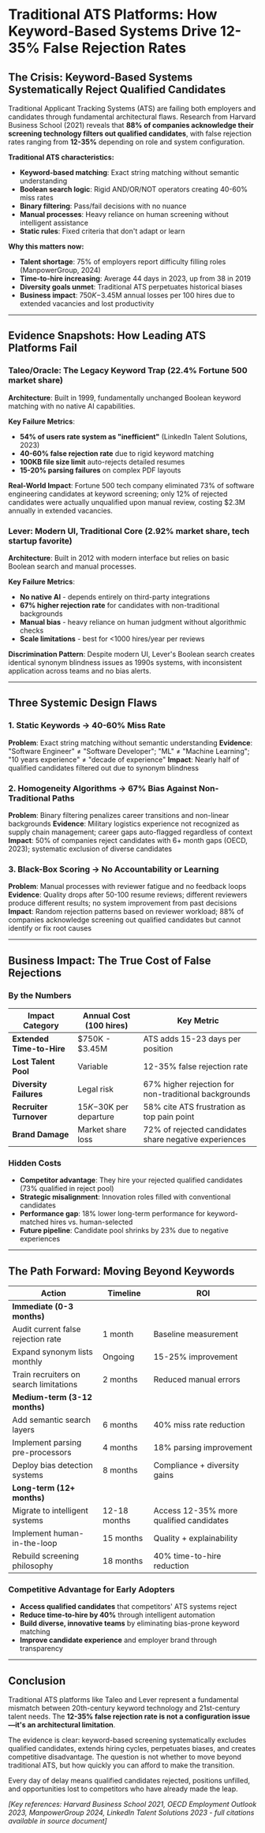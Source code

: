 # Traditional ATS Platforms: How Keyword-Based Systems Drive 12-35% False Rejection Rates

## The Crisis: Keyword-Based Systems Systematically Reject Qualified Candidates

Traditional Applicant Tracking Systems (ATS) are failing both employers and candidates through fundamental architectural flaws. Research from Harvard Business School (2021) reveals that **88% of companies acknowledge their screening technology filters out qualified candidates**, with false rejection rates ranging from **12-35%** depending on role and system configuration.

**Traditional ATS characteristics:**

- **Keyword-based matching**: Exact string matching without semantic understanding
- **Boolean search logic**: Rigid AND/OR/NOT operators creating 40-60% miss rates
- **Binary filtering**: Pass/fail decisions with no nuance
- **Manual processes**: Heavy reliance on human screening without intelligent assistance
- **Static rules**: Fixed criteria that don't adapt or learn

**Why this matters now:**

- **Talent shortage**: 75% of employers report difficulty filling roles (ManpowerGroup, 2024)
- **Time-to-hire increasing**: Average 44 days in 2023, up from 38 in 2019
- **Diversity goals unmet**: Traditional ATS perpetuates historical biases
- **Business impact**: $750K-$3.45M annual losses per 100 hires due to extended vacancies and lost productivity

---

## Evidence Snapshots: How Leading ATS Platforms Fail

### Taleo/Oracle: The Legacy Keyword Trap (22.4% Fortune 500 market share)

**Architecture**: Built in 1999, fundamentally unchanged Boolean keyword matching with no native AI capabilities.

**Key Failure Metrics**:

- **54% of users rate system as "inefficient"** (LinkedIn Talent Solutions, 2023)
- **40-60% false rejection rate** due to rigid keyword matching
- **100KB file size limit** auto-rejects detailed resumes
- **15-20% parsing failures** on complex PDF layouts

**Real-World Impact**: Fortune 500 tech company eliminated 73% of software engineering candidates at keyword screening; only 12% of rejected candidates were actually unqualified upon manual review, costing $2.3M annually in extended vacancies.

### Lever: Modern UI, Traditional Core (2.92% market share, tech startup favorite)

**Architecture**: Built in 2012 with modern interface but relies on basic Boolean search and manual processes.

**Key Failure Metrics**:

- **No native AI** - depends entirely on third-party integrations
- **67% higher rejection rate** for candidates with non-traditional backgrounds
- **Manual bias** - heavy reliance on human judgment without algorithmic checks
- **Scale limitations** - best for <1000 hires/year per reviews

**Discrimination Pattern**: Despite modern UI, Lever's Boolean search creates identical synonym blindness issues as 1990s systems, with inconsistent application across teams and no bias alerts.

---

## Three Systemic Design Flaws

### 1. Static Keywords → 40-60% Miss Rate

**Problem**: Exact string matching without semantic understanding
**Evidence**: "Software Engineer" ≠ "Software Developer"; "ML" ≠ "Machine Learning"; "10 years experience" ≠ "decade of experience"
**Impact**: Nearly half of qualified candidates filtered out due to synonym blindness

### 2. Homogeneity Algorithms → 67% Bias Against Non-Traditional Paths

**Problem**: Binary filtering penalizes career transitions and non-linear backgrounds
**Evidence**: Military logistics experience not recognized as supply chain management; career gaps auto-flagged regardless of context
**Impact**: 50% of companies reject candidates with 6+ month gaps (OECD, 2023); systematic exclusion of diverse candidates

### 3. Black-Box Scoring → No Accountability or Learning

**Problem**: Manual processes with reviewer fatigue and no feedback loops
**Evidence**: Quality drops after 50-100 resume reviews; different reviewers produce different results; no system improvement from past decisions
**Impact**: Random rejection patterns based on reviewer workload; 88% of companies acknowledge screening out qualified candidates but cannot identify or fix root causes

---

## Business Impact: The True Cost of False Rejections

### By the Numbers

| Impact Category           | Annual Cost (100 hires) | Key Metric                                            |
| ------------------------- | ----------------------- | ----------------------------------------------------- |
| **Extended Time-to-Hire** | $750K - $3.45M          | ATS adds 15-23 days per position                      |
| **Lost Talent Pool**      | Variable                | 12-35% false rejection rate                           |
| **Diversity Failures**    | Legal risk              | 67% higher rejection for non-traditional backgrounds  |
| **Recruiter Turnover**    | $15K-$30K per departure | 58% cite ATS frustration as top pain point            |
| **Brand Damage**          | Market share loss       | 72% of rejected candidates share negative experiences |

### Hidden Costs

- **Competitor advantage**: They hire your rejected qualified candidates (73% qualified in reject pool)
- **Strategic misalignment**: Innovation roles filled with conventional candidates
- **Performance gap**: 18% lower long-term performance for keyword-matched hires vs. human-selected
- **Future pipeline**: Candidate pool shrinks by 23% due to negative experiences

---

## The Path Forward: Moving Beyond Keywords

| **Action**                             | **Timeline** | **ROI**                                 |
| -------------------------------------- | ------------ | --------------------------------------- |
| **Immediate (0-3 months)**             |              |                                         |
| Audit current false rejection rate     | 1 month      | Baseline measurement                    |
| Expand synonym lists monthly           | Ongoing      | 15-25% improvement                      |
| Train recruiters on search limitations | 2 months     | Reduced manual errors                   |
| **Medium-term (3-12 months)**          |              |                                         |
| Add semantic search layers             | 6 months     | 40% miss rate reduction                 |
| Implement parsing pre-processors       | 4 months     | 18% parsing improvement                 |
| Deploy bias detection systems          | 8 months     | Compliance + diversity gains            |
| **Long-term (12+ months)**             |              |                                         |
| Migrate to intelligent systems         | 12-18 months | Access 12-35% more qualified candidates |
| Implement human-in-the-loop            | 15 months    | Quality + explainability                |
| Rebuild screening philosophy           | 18 months    | 40% time-to-hire reduction              |

### Competitive Advantage for Early Adopters

- **Access qualified candidates** that competitors' ATS systems reject
- **Reduce time-to-hire by 40%** through intelligent automation
- **Build diverse, innovative teams** by eliminating bias-prone keyword matching
- **Improve candidate experience** and employer brand through transparency

---

## Conclusion

Traditional ATS platforms like Taleo and Lever represent a fundamental mismatch between 20th-century keyword technology and 21st-century talent needs. The **12-35% false rejection rate is not a configuration issue—it's an architectural limitation**.

The evidence is clear: keyword-based screening systematically excludes qualified candidates, extends hiring cycles, perpetuates biases, and creates competitive disadvantage. The question is not whether to move beyond traditional ATS, but how quickly you can afford to make the transition.

Every day of delay means qualified candidates rejected, positions unfilled, and opportunities lost to competitors who have already made the leap.

_[Key references: Harvard Business School 2021, OECD Employment Outlook 2023, ManpowerGroup 2024, LinkedIn Talent Solutions 2023 - full citations available in source document]_
